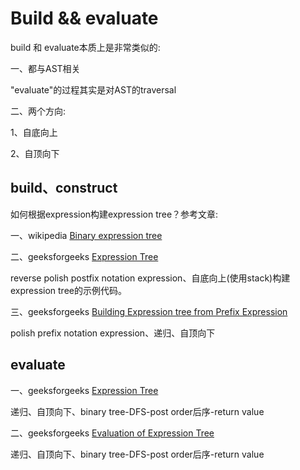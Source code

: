 # Build && evaluate

build 和 evaluate本质上是非常类似的:

一、都与AST相关

"evaluate"的过程其实是对AST的traversal

二、两个方向:

1、自底向上

2、自顶向下

## build、construct

如何根据expression构建expression tree？参考文章:

一、wikipedia [Binary expression tree](https://en.wikipedia.org/wiki/Binary_expression_tree)

二、geeksforgeeks [Expression Tree](https://www.geeksforgeeks.org/expression-tree/)

reverse polish postfix notation expression、自底向上(使用stack)构建expression tree的示例代码。

三、geeksforgeeks [Building Expression tree from Prefix Expression](https://www.geeksforgeeks.org/building-expression-tree-from-prefix-expression/) 

polish prefix notation expression、递归、自顶向下

## evaluate

一、geeksforgeeks [Expression Tree](https://www.geeksforgeeks.org/expression-tree/)

递归、自顶向下、binary tree-DFS-post order后序-return value

二、geeksforgeeks [Evaluation of Expression Tree](https://www.geeksforgeeks.org/evaluation-of-expression-tree/?ref=rp)

递归、自顶向下、binary tree-DFS-post order后序-return value

